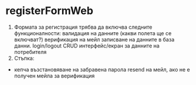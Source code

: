 # registerFormWeb
1. Формата за регистрация трябва да включва следните функционалности:
валидация на данните (какви полета ще се включват?)
верификация на мейл
записване на данните в база данни.
login/logout
CRUD интерфейс/екран за данните на потребителя
2. Стъпка:
- кепча
възстановяване на забравена парола
resend на мейл, ако не е получен мейла за верификация
